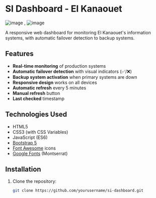 # SI Dashboard - El Kanaouet

![image](https://github.com/user-attachments/assets/03e1dbaa-5fc8-4400-8aaa-e221ce4c89c4) , ![image](https://github.com/user-attachments/assets/e8bd74fd-248a-429b-a718-a691afa73f2c)


A responsive web dashboard for monitoring El Kanaouet's information systems, with automatic failover detection to backup systems.

## Features

- **Real-time monitoring** of production systems
- **Automatic failover detection** with visual indicators (✅/❌)
- **Backup system activation** when primary systems are down
- **Responsive design** works on all devices
- **Automatic refresh** every 5 minutes
- **Manual refresh** button
- **Last checked** timestamp

## Technologies Used

- HTML5
- CSS3 (with CSS Variables)
- JavaScript (ES6)
- [Bootstrap 5](https://getbootstrap.com/)
- [Font Awesome](https://fontawesome.com/) icons
- [Google Fonts](https://fonts.google.com/) (Montserrat)

## Installation

1. Clone the repository:
   ```bash
   git clone https://github.com/yourusername/si-dashboard.git
